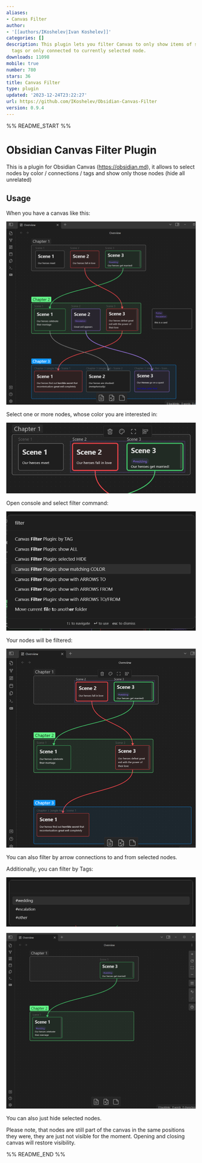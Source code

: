 ```yaml
---
aliases:
- Canvas Filter
author:
- '[[authors/IKoshelev|Ivan Koshelev]]'
categories: []
description: This plugin lets you filter Canvas to only show items of specific color,
  tags or only connected to currently selected node.
downloads: 11098
mobile: true
number: 780
stars: 36
title: Canvas Filter
type: plugin
updated: '2023-12-24T23:22:27'
url: https://github.com/IKoshelev/Obsidian-Canvas-Filter
version: 0.9.4
---
```


%% README_START %%

# Obsidian Canvas Filter Plugin

This is a plugin for Obsidian Canvas (https://obsidian.md), 
it allows to select nodes by color / connections / tags and show 
only those nodes (hide all unrelated)

## Usage

When you have a canvas like this: 

![image](https://raw.githubusercontent.com/IKoshelev/Obsidian-Canvas-Filter/HEAD/assets/All-visible.png)

Select one or more nodes, whose color you are interested in:

![image](https://raw.githubusercontent.com/IKoshelev/Obsidian-Canvas-Filter/HEAD/assets/Select-color.png)

Open console and select filter command:

![image](https://raw.githubusercontent.com/IKoshelev/Obsidian-Canvas-Filter/HEAD/assets/Menu.png)

Your nodes will be filtered: 

![image](https://raw.githubusercontent.com/IKoshelev/Obsidian-Canvas-Filter/HEAD/assets/Filtered-color.png)

You can also filter by arrow connections to and from selected nodes.

Additionally, you can filter by Tags:

![image](https://raw.githubusercontent.com/IKoshelev/Obsidian-Canvas-Filter/HEAD/assets/Filter-tags.png)

![image](https://raw.githubusercontent.com/IKoshelev/Obsidian-Canvas-Filter/HEAD/assets/Filtered-tag.png)

You can also just hide selected nodes. 

Please note, that nodes are still part of the canvas in the same positions they were, they are just not visible for the moment. Opening and closing canvas will restore visibility.

%% README_END %%